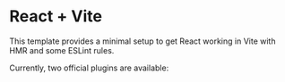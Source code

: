 # React + Vite

This template provides a minimal setup to get React working in Vite with HMR and some ESLint rules.

Currently, two official plugins are available:



